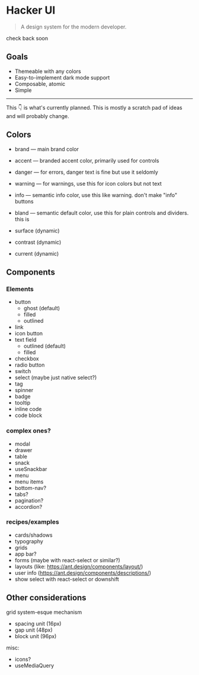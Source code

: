 # Hacker UI

> A design system for the modern developer.

check back soon

## Goals

- Themeable with any colors
- Easy-to-implement dark mode support
- Composable, atomic
- Simple

---

This 👇 is what's currently planned. This is mostly a scratch pad of ideas and will probably change.

## Colors

- brand — main brand color
- accent — branded accent color, primarily used for controls
- danger — for errors, danger text is fine but use it seldomly
- warning — for warnings, use this for icon colors but not text
- info — semantic info color, use this like warning. don't make "info" buttons
- bland — semantic default color, use this for plain controls and dividers. this is

- surface (dynamic)
- contrast (dynamic)

- current (dynamic)

## Components

### Elements

- button
  - ghost (default)
  - filled
  - outlined
- link
- icon button
- text field
  - outlined (default)
  - filled
- checkbox
- radio button
- switch
- select (maybe just native select?)
- tag
- spinner
- badge
- tooltip
- inline code
- code block

### complex ones?

- modal
- drawer
- table
- snack
- useSnackbar
- menu
- menu items
- bottom-nav?
- tabs?
- pagination?
- accordion?

### recipes/examples

- cards/shadows
- typography
- grids
- app bar?
- forms (maybe with react-select or similar?)
- layouts (like: https://ant.design/components/layout/)
- user info (https://ant.design/components/descriptions/)
- show select with react-select or downshift

## Other considerations

grid system-esque mechanism

- spacing unit (16px)
- gap unit (48px)
- block unit (96px)

misc:

- icons?
- useMediaQuery
